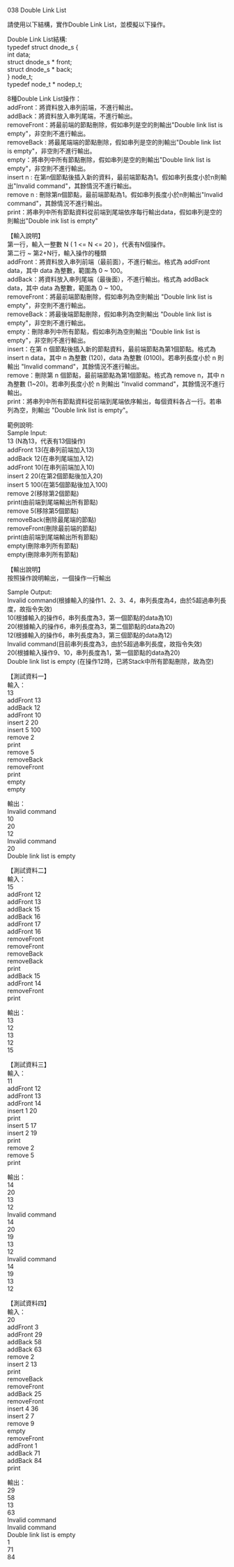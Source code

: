 038 Double Link List  
  
請使用以下結構，實作Double Link List，並模擬以下操作。  
  
Double Link List結構:  
typedef struct dnode_s {  
int data;  
struct dnode_s * front;  
struct dnode_s * back;  
} node_t;  
typedef node_t * nodep_t;  
  
8種Double Link List操作：  
addFront：將資料放入串列前端，不進行輸出。  
addBack：將資料放入串列尾端，不進行輸出。  
removeFront：將最前端的節點刪除，假如串列是空的則輸出"Double link list is empty"，非空則不進行輸出。  
removeBack : 將最尾端端的節點刪除，假如串列是空的則輸出"Double link list is empty"，非空則不進行輸出。  
empty：將串列中所有節點刪除，假如串列是空的則輸出"Double link list is empty"，非空則不進行輸出。  
insert n : 在第n個節點後插入新的資料，最前端節點為1。假如串列長度小於n則輸出"Invalid command"，其餘情況不進行輸出。  
remove n : 刪除第n個節點，最前端節點為1。假如串列長度小於n則輸出"Invalid command"，其餘情況不進行輸出。  
print：將串列中所有節點資料從前端到尾端依序每行輸出data，假如串列是空的則輸出"Double ink list is empty"  
  
【輸入說明】  
第一行，輸入一整數 N ( 1 <= N <= 20 )，代表有N個操作。  
第二行 ~ 第2+N行，輸入操作的種類  
addFront：將資料放入串列前端（最前面），不進行輸出。格式為 addFront data，其中 data 為整數，範圍為 0 ~ 100。  
addBack：將資料放入串列尾端（最後面），不進行輸出。格式為 addBack data，其中 data 為整數，範圍為 0 ~ 100。  
removeFront：將最前端節點刪除，假如串列為空則輸出 "Double link list is empty"，非空則不進行輸出。  
removeBack：將最後端節點刪除，假如串列為空則輸出 "Double link list is empty"，非空則不進行輸出。  
empty：刪除串列中所有節點，假如串列為空則輸出 "Double link list is empty"，非空則不進行輸出。  
insert：在第 n 個節點後插入新的節點資料，最前端節點為第1個節點。格式為 insert n data，其中 n 為整數 (120)，data 為整數 (0100)。若串列長度小於 n 則輸出 "Invalid command"，其餘情況不進行輸出。  
remove：刪除第 n 個節點，最前端節點為第1個節點。格式為 remove n，其中 n 為整數 (1~20)。若串列長度小於 n 則輸出 "Invalid command"，其餘情況不進行輸出。  
print：將串列中所有節點資料從前端到尾端依序輸出，每個資料各占一行。若串列為空，則輸出 "Double link list is empty"。  
  
範例說明:  
Sample Input:  
13 (N為13，代表有13個操作)  
addFront 13(在串列前端加入13)  
addBack 12(在串列尾端加入12)  
addFront 10(在串列前端加入10)  
insert 2 20(在第2個節點後加入20)  
insert 5 100(在第5個節點後加入100)  
remove 2(移除第2個節點)  
print(由前端到尾端輸出所有節點)  
remove 5(移除第5個節點)  
removeBack(刪除最尾端的節點)  
removeFront(刪除最前端的節點)  
print(由前端到尾端輸出所有節點)  
empty(刪除串列所有節點)  
empty(刪除串列所有節點)  
  
【輸出說明】  
按照操作說明輸出，一個操作一行輸出  
  
Sample Output:  
Invalid command(根據輸入的操作1、2、3、4，串列長度為4，由於5超過串列長度，故指令失效)  
10(根據輸入的操作6，串列長度為3，第一個節點的data為10)  
20(根據輸入的操作6，串列長度為3，第二個節點的data為20)  
12(根據輸入的操作6，串列長度為3，第三個節點的data為12)  
Invalid command(目前串列長度為3，由於5超過串列長度，故指令失效)  
20(根據輸入操作9、10，串列長度為1，第一個節點的data為20)  
Double link list is empty (在操作12時，已將Stack中所有節點刪除，故為空)  
  
【測試資料一】  
輸入：  
13  
addFront 13  
addBack 12  
addFront 10  
insert 2 20  
insert 5 100  
remove 2  
print  
remove 5  
removeBack  
removeFront  
print  
empty  
empty  
  
輸出：  
Invalid command  
10  
20  
12  
Invalid command  
20  
Double link list is empty  
  
【測試資料二】  
輸入：  
15  
addFront 12  
addFront 13  
addBack 15  
addBack 16  
addFront 17  
addFront 16  
removeFront  
removeFront  
removeBack  
removeBack  
print  
addBack 15  
addFront 14  
removeFront  
print  
  
輸出：  
13  
12  
13  
12  
15  
  
【測試資料三】  
輸入：  
11  
addFront 12  
addFront 13  
addFront 14  
insert 1 20  
print  
insert 5 17  
insert 2 19  
print  
remove 2  
remove 5  
print  
  
輸出：  
14  
20  
13  
12  
Invalid command  
14  
20  
19  
13  
12  
Invalid command  
14  
19  
13  
12  
  
【測試資料四】  
輸入：  
20  
addFront 3  
addFront 29  
addBack 58  
addBack 63  
remove 2  
insert 2 13  
print  
removeBack  
removeFront  
addBack 25  
removeFront  
insert 4 36  
insert 2 7  
remove 9  
empty  
removeFront  
addFront 1  
addBack 71  
addBack 84  
print  
  
輸出：  
29  
58  
13  
63  
Invalid command  
Invalid command  
Double link list is empty  
1  
71  
84  
